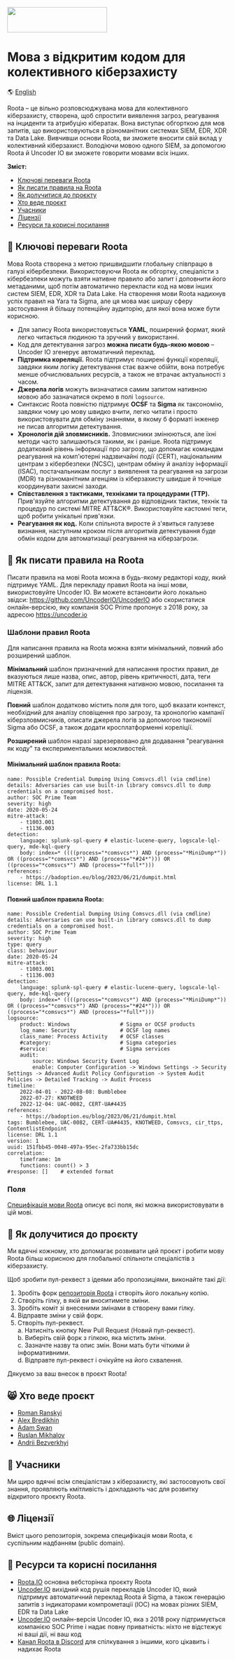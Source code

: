 <p align="left">
  <img src="images/roota_logo_double.png" width="228" height="58">
</p>

# Мова з відкритим кодом для колективного кіберзахисту

:earth_americas: [English](README.md)

Roota – це вільно розповсюджувана мова для колективного кіберзахисту, створена, щоб спростити виявлення загроз, реагування на інциденти та атрибуцію кібератак. Вона виступає обгорткою для мов запитів, що використовуються в різноманітних системах SIEM, EDR, XDR та Data Lake. Вивчивши основи Roota, ви зможете вносити свій вклад у колективний кіберзахист. Володіючи мовою одного SIEM, за допомогою Roota й Uncoder IO ви зможете говорити мовами всіх інших.

**Зміст:**

- [Ключові переваги Roota](#smiling_face_with_three_hearts-ключові-переваги-roota)
- [Як писати правила на Roota](#mage-як-писати-правила-на-roota)
- [Як долучитися до проєкту](#cookie-як-долучитися-до-проєкту)
- [Хто веде проєкт](#smile_cat-хто-веде-проєкт)
- [Учасники](#clap-учасники)
- [Ліцензії](#globe_with_meridians-ліцензії)
- [Ресурси та корисні посилання](#book-ресурси-та-корисні-посилання)
  
## :smiling_face_with_three_hearts: Ключові переваги Roota
Мова Roota створена з метою пришвидшити глобальну співпрацю в галузі кібербезпеки. Використовуючи Roota як обгортку, спеціалісти з кібербезпеки можуть взяти нативне правило або запит і доповнити його метаданими, щоб потім автоматично перекласти код на мови інших систем SIEM, EDR, XDR та Data Lake. На створення мови Roota надихнув успіх правил на Yara та Sigma, але ця мова має ширшу сферу застосування й більшу потенційну аудиторію, для якої вона може бути корисною.

- Для запису Roota використовується **YAML**, поширений формат, який легко читається людиною та зручний у використанні.
- Код для детектування загроз **можна писати будь-якою мовою** – Uncoder IO згенерує автоматичний переклад.
- **Підтримка кореляції.** Roota підтримує поширені функції кореляції, завдяки яким логіку детектування стає важче обійти, вона потребує менше обчислювальних ресурсів, а також не втрачає актуальності з часом.
- **Джерела логів** можуть визначатися самим запитом нативною мовою або зазначатися окремо в полі `logsource`.
- Синтаксис Roota повністю підтримує **OCSF** та **Sigma** як таксономію, завдяки чому цю мову швидко вчити, легко читати і просто використовувати для обміну знаннями, в якому б форматі інженер не писав алгоритми детектування.
- **Хронологія дій зловмисників.** Зловмисники змінюються, але їхні методи часто залишаються такими, як і раніше. Roota підтримує додатковий рівень інформації про загрозу, що допомагає командам реагування на комп'ютерні надзвичайні події (CERT), національним центрам з кібербезпеки (NCSC), центрам обміну й аналізу інформації (ISAC), постачальникам послуг з виявлення та реагування на загрози (MDR) та різноманітним агенціям із кіберзахисту швидше й точніше координувати захисні заходи.
- **Співставлення з тактиками, техніками та процедурами (TTP).** Прив'язуйте алгоритми детектування до відповідних тактик, технік та процедур по системі MITRE ATT&CK®. Використовуйте кастомні теги, щоб робити унікальні прив'язки.
- **Реагування як код.** Коли спільнота виросте й з'явиться галузеве визнання, наступним кроком після алгоритмів детектування буде обмін кодом для автоматизації реагування на кіберзагрози.
  
## :mage: Як писати правила на Roota
Писати правила на мові Roota можна в будь-якому редакторі коду, який підтримує YAML. 
Для перекладу правил Roota на інші мови, використовуйте Uncoder IO. Ви можете встановити його локально звідси: https://github.com/UncoderIO/UncoderIO або скористатися онлайн-версією, яку компанія SOC Prime пропонує з 2018 року, за адресою https://uncoder.io

### Шаблони правил Roota
Для написання правила на Roota можна взяти мінімальний, повний або розширений шаблон.

**Мінімальний** шаблон призначений для написання простих правил, де вказуються лише назва, опис, автор, рівень критичності, дата, теги MITRE ATT&CK, запит для детектування нативною мовою, посилання та ліцензія.

**Повний** шаблон додатково містить поля для того, щоб вказати контекст, необхідний для аналізу сповіщення про загрозу, та хронологію кампанії кіберзловмисників, описати джерела логів за допомогою такономії Sigma або OCSF, а також додати кросплатформенні кореліції.

**Розширений** шаблон наразі зарезервовано для додавання "реагування як коду" та експериментальних можливостей.

#### Мінімальний шаблон правила Roota:
```
name: Possible Credential Dumping Using Comsvcs.dll (via cmdline)
details: Adversaries can use built-in library comsvcs.dll to dump credentials on a compromised host.
author: SOC Prime Team
severity: high
date: 2020-05-24
mitre-attack:
    - t1003.001
    - t1136.003
detection:
    language: splunk-spl-query # elastic-lucene-query, logscale-lql-query, mde-kql-query
    body: index=* ((((process="*comsvcs*") AND (process="*MiniDump*")) OR ((process="*comsvcs*") AND (process="*#24*"))) OR ((process="*comsvcs*") AND (process="*full*")))
references: 
    - https://badoption.eu/blog/2023/06/21/dumpit.html
license: DRL 1.1
```

#### Повний шаблон правила Roota:
```
name: Possible Credential Dumping Using Comsvcs.dll (via cmdline)
details: Adversaries can use built-in library comsvcs.dll to dump credentials on a compromised host.
author: SOC Prime Team
severity: high
type: query 
class: behaviour
date: 2020-05-24
mitre-attack:
    - t1003.001
    - t1136.003
detection:
    language: splunk-spl-query # elastic-lucene-query, logscale-lql-query, mde-kql-query
    body: index=* ((((process="*comsvcs*") AND (process="*MiniDump*")) OR ((process="*comsvcs*") AND (process="*#24*"))) OR ((process="*comsvcs*") AND (process="*full*")))
logsource:
    product: Windows                # Sigma or OCSF products
    log_name: Security              # OCSF log names
    class_name: Process Activity    # OCSF classes
    #category:                      # Sigma categories
    #service:                       # Sigma services
    audit:
        source: Windows Security Event Log 
        enable: Computer Configuration -> Windows Settings -> Security Settings -> Advanced Audit Policy Configuration -> System Audit Policies -> Detailed Tracking -> Audit Process
timeline:
    2022-04-01 - 2022-08-08: Bumblebee
    2022-07-27: KNOTWEED
    2022-12-04: UAC-0082, CERT-UA#4435
references: 
    - https://badoption.eu/blog/2023/06/21/dumpit.html
tags: Bumblebee, UAC-0082, CERT-UA#4435, KNOTWEED, Comsvcs, cir_ttps, ContentlistEndpoint
license: DRL 1.1
version: 1
uuid: 151fbb45-0048-497a-95ec-2fa733bb15dc
correlation: 
    timeframe: 1m
    functions: count() > 3
#response: []    # extended format
```

### Поля
[Специфікація мови Roota](https://github.com/UncoderIO/RootA/blob/main/RootA_Specification.md) описує всі поля, які можна використовувати в цій мові.

## :cookie: Як долучитися до проєкту
Ми вдячні кожному, хто допомагає розвивати цей проєкт і робити мову Roota більш корисною для глобальної спільноти спеціалістів з кіберзахисту.

Щоб зробити пул-реквест з ідеями або пропозиціями, виконайте такі дії:

1. Зробіть форк [репозиторія Roota](https://github.com/UncoderIO/RootA/tree/main) і створіть його локальну копію.
2. Створіть гілку, в якій ви вноситимете зміни.
3. Зробіть коміт зі внесеними змінами в створену вами гілку.
4. Відправте зміни у свій форк.
5. Створіть пул-реквест.  
    a. Натисніть кнопку New Pull Request (Новий пул-реквест).  
    b. Виберіть свій форк з гілкою, яка містить зміни.  
    c. Зазначте назву та опис змін. Вони мать бути чіткими й інформативними.  
    d. Відправте пул-реквест і очікуйте на його схвалення.  

Дякуємо за ваш внесок в проєкт Roota!

## :smile_cat: Хто веде проєкт
- [Roman Ranskyi](https://www.linkedin.com/in/roman-966b91b5/)
- [Alex Bredikhin](https://www.linkedin.com/in/bredikhin/)
- [Adam Swan](https://github.com/acalarch/)
- [Ruslan Mikhalov](https://www.linkedin.com/in/rmikhalov/)
- [Andrii Bezverkhyi](https://www.linkedin.com/in/andriimb/)

## :clap: Учасники
Ми щиро вдячні всім спеціалістам з кіберзахисту, які застосовують свої знання, проявляють кмітливість і докладають час для розвитку відкритого проєкту Roota.

## :globe_with_meridians: Ліцензії
Вміст цього репозиторія, зокрема специфікація мови Roota, є суспільним надбанням (public domain).

## :book: Ресурси та корисні посилання
- [Roota.IO](https://roota.io/) основна вебсторінка проєкту Roota
- [Uncoder.IO](https://github.com/UncoderIO/UncoderIO/) вихідний код рушія перекладів Uncoder IO, який підтримує автоматичний переклад Roota й Sigma, а також генерацію запитів з індикаторами компрометації (IOC) на мовах різних SIEM, EDR та Data Lake
- [Uncoder.IO](https://uncoder.io/) онлайн-версія Uncoder IO, яка з 2018 року підтримується компанією SOC Prime і надає повну приватність: ніхто не відстежує ні ваші дії, ні ваш код
- [Канал Roota в Discord](https://tdm.socprime.com/zeptolink/5IAokHui2iWUHaB8/) для спілкування з іншими, кого цікавить і надихає Roota
